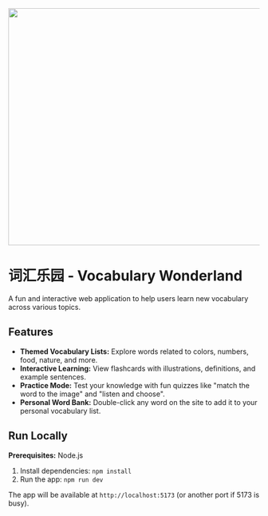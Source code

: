 <div align="center">
<img width="1200" height="475" alt="GHBanner" src="https://github.com/user-attachments/assets/0aa67016-6eaf-458a-adb2-6e31a0763ed6" />
</div>

# 词汇乐园 - Vocabulary Wonderland

A fun and interactive web application to help users learn new vocabulary across various topics.

## Features

-   **Themed Vocabulary Lists:** Explore words related to colors, numbers, food, nature, and more.
-   **Interactive Learning:** View flashcards with illustrations, definitions, and example sentences.
-   **Practice Mode:** Test your knowledge with fun quizzes like "match the word to the image" and "listen and choose".
-   **Personal Word Bank:** Double-click any word on the site to add it to your personal vocabulary list.

## Run Locally

**Prerequisites:** Node.js

1.  Install dependencies:
    `npm install`
2.  Run the app:
    `npm run dev`

The app will be available at `http://localhost:5173` (or another port if 5173 is busy).
